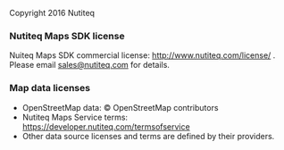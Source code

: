 Copyright 2016 Nutiteq

### Nutiteq Maps SDK license

Nuiteq Maps SDK commercial license: http://www.nutiteq.com/license/ . Please email sales@nutiteq.com for details.

### Map data licenses

* OpenStreetMap data: © OpenStreetMap contributors
* Nutiteq Maps Service terms: https://developer.nutiteq.com/termsofservice
* Other data source licenses and terms are defined by their providers. 

